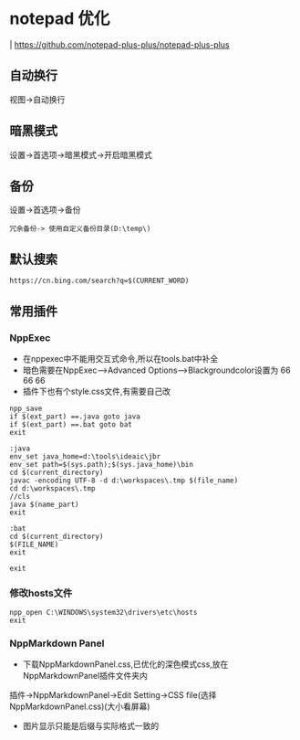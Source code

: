# notepad 优化
| https://github.com/notepad-plus-plus/notepad-plus-plus

## 自动换行
视图->自动换行

## 暗黑模式
设置->首选项->暗黑模式->开启暗黑模式

## 备份
设置->首选项->备份
```
冗余备份-> 使用自定义备份目录(D:\temp\)
```

## 默认搜索
```
https://cn.bing.com/search?q=$(CURRENT_WORD)
```

## 常用插件

### NppExec
* 在nppexec中不能用交互式命令,所以在tools.bat中补全
* 暗色需要在NppExec-->Advanced Options-->Blackgroundcolor设置为 66 66 66
* 插件下也有个style.css文件,有需要自己改

```shell
npp_save
if $(ext_part) ==.java goto java
if $(ext_part) ==.bat goto bat
exit

:java
env_set java_home=d:\tools\ideaic\jbr
env_set path=$(sys.path);$(sys.java_home)\bin
cd $(current_directory)
javac -encoding UTF-8 -d d:\workspaces\.tmp $(file_name)
cd d:\workspaces\.tmp
//cls
java $(name_part)
exit

:bat
cd $(current_directory)
$(FILE_NAME)
exit

exit
```

### 修改hosts文件
```
npp_open C:\WINDOWS\system32\drivers\etc\hosts
exit
```

### NppMarkdown Panel
* 下载NppMarkdownPanel.css,已优化的深色模式css,放在NppMarkdownPanel插件文件夹内

插件->NppMarkdownPanel->Edit Setting->CSS file(选择NppMarkdownPanel.css)(大小看屏幕)

* 图片显示只能是后缀与实际格式一致的